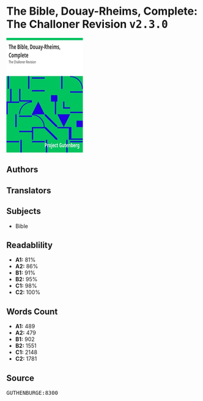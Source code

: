 # The Bible, Douay-Rheims, Complete: The Challoner Revision <kbd>v2.3.0</kbd>

![](./cover.medium.jpg "")

## Authors



## Translators



## Subjects


 - Bible

## Readablility


 - **A1:** 81%
 - **A2:** 86%
 - **B1:** 91%
 - **B2:** 95%
 - **C1:** 98%
 - **C2:** 100%

## Words Count


 - **A1:** 489
 - **A2:** 479
 - **B1:** 902
 - **B2:** 1551
 - **C1:** 2148
 - **C2:** 1781

## Source


<kbd>GUTHENBURGE:8300</kbd>
